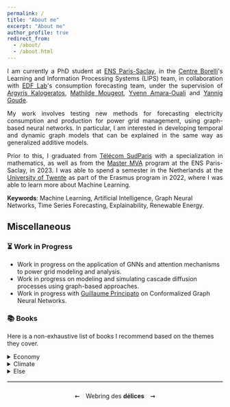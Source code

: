 ```yaml
---
permalink: /
title: "About me"
excerpt: "About me"
author_profile: true
redirect_from: 
  - /about/
  - /about.html
---
```

<div style="text-align: justify"> 
  I am currently a PhD student at <a href="https://ens-paris-saclay.fr/">ENS Paris-Saclay</a>, in the <a href="https://centreborelli.ens-paris-saclay.fr/fr">Centre Borelli</a>'s Learning and Information Processing Systems (LIPS) team, in collaboration with <a href="https://www.edf.fr/groupe-edf/inventer-l-avenir-de-l-energie/r-d-un-savoir-faire-mondial">EDF Lab</a>'s consumption forecasting team, under the supervision of <a href="https://kalogeratos.com/psite/">Argyris Kalogeratos</a>, <a href="https://sites.google.com/site/mougeotmathilde/">Mathilde Mougeot</a>, <a href="https://www.yvenn-amara.com/">Yvenn Amara-Ouali</a> and <a href="https://www.imo.universite-paris-saclay.fr/~yannig.goude/about.html">Yannig Goude</a>.

  My work involves testing new methods for forecasting electricity consumption and production for power grid management, using graph-based neural networks. In particular, I am interested in developing temporal and dynamic graph models that can be explained in the same way as generalized additive models.

  Prior to this, I graduated from <a href="https://www.telecom-sudparis.eu/">Télécom SudParis</a> with a specialization in mathematics, as well as from the <a href="https://www.master-mva.com/">Master MVA</a> program at the ENS Paris-Saclay, in 2023. I was able to spend a semester in the Netherlands at the <a href="https://www.utwente.nl/en/">University of Twente</a> as part of the Erasmus program in 2022, where I was able to learn more about Machine Learning.
</div>

**Keywords**: Machine Learning, Artificial Intelligence, Graph Neural Networks, Time Series Forecasting, Explainability, Renewable Energy.

## Miscellaneous

### :hourglass_flowing_sand: Work in Progress

<ul>
  <li>Work in progress on the application of GNNs and attention mechanisms to power grid modeling and analysis.</li>
  <li>Work in progress on modeling and simulating cascade diffusion processes using graph-based approaches.</li>
  <li>Work in progress with <a href="https://www.imo.universite-paris-saclay.fr/fr/perso/guillaume-principato/">Guillaume Principato</a> on Conformalized Graph Neural Networks.</li>
</ul>

### :books: Books

Here is a non-exhaustive list of books I recommend based on the themes they cover. 

  <details>
    <summary>Economy</summary>
    <ul>
      <li>Donella Meadows, Dennis Meadows, Jørgen Randers, and William Behrens III. <b>The Limits to Growth: a Report for the Club of Rome's Project on the Predicament of Mankind</b>. New York: Universe Books, 1972.</li>
      <li>The Shift Project. <b>Climat, crises: Le plan de transformation de l'économie française</b>. Odile Jacob, 2022.</li>
      <li>Timothée Parrique. <b>Ralentir ou périr: L'économie de la décroissance</b>. Seuil, 2023.</li>
    </ul>
  </details> 
  
  <details>
    <summary>Climate</summary>
    <ul>
      <li>Inès Léraud, Pierre van Hove. <b>Algues vertes, l'histoire interdite</b>. Delcourt, 2019.</li>
      <li>Jean-Marc Jancovici, Christophe Blain. <b>Le Monde sans fin</b>. Dargaud, 2021.</li>
      <li>Anne Bres, Claire Marc, Bonpote. <b>Tout comprendre (ou presque) sur le climat</b>. CNRS Éditions, 2022.</li>
    </ul>
  </details>
  
  <details>
    <summary>Else</summary>
    <ul>
      <li>Jack London. <b>Martin Eden</b>. 1909.</li>
      <li>Milan Kundera. <b>L'insoutenable Légèreté de l'être</b>. Gallimard, 1984.</li>
      <li>René Barjavel, Christian de Metter. <b>La nuit des temps</b>. Phileas, 2021.</li>
    </ul>
  </details>
  
<hr style="border: none; border-top: 2px solid #ccc;"><footer style="text-align: center; padding: 10px 0; width: 100%; position: relative; bottom: 0; left: 0;">
  <a href="https://henri-saudubray.fr/" style="color: #000; text-decoration: none; margin: 0 10px;">    ⇜
  </a>
  Webring des <b>délices</b>
    <a href="https://valeran-maytie.fr/" style="color: #000; text-decoration: none; margin: 0 10px;">
    ⇝
  </a>
</footer>
